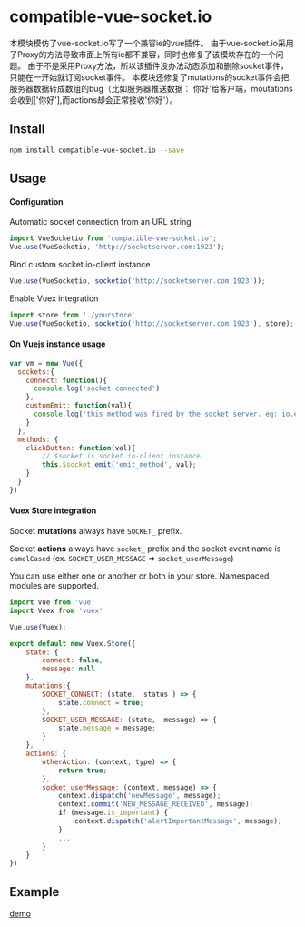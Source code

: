 # compatible-vue-socket.io


本模块模仿了vue-socket.io写了一个兼容ie的vue插件。
由于vue-socket.io采用了Proxy的方法导致市面上所有ie都不兼容，同时也修复了该模块存在的一个问题。
由于不是采用Proxy方法，所以该插件没办法动态添加和删除socket事件，只能在一开始就订阅socket事件。
本模块还修复了mutations的socket事件会把服务器数据转成数组的bug（比如服务器推送数据：'你好'给客户端，moutations会收到['你好'],而actions却会正常接收'你好'）。

## Install

``` bash
npm install compatible-vue-socket.io --save
```

## Usage
#### Configuration
Automatic socket connection from an URL string
``` js
import VueSocketio from 'compatible-vue-socket.io';
Vue.use(VueSocketio, 'http://socketserver.com:1923');
```

Bind custom socket.io-client instance
``` js
Vue.use(VueSocketio, socketio('http://socketserver.com:1923'));
```

Enable Vuex integration
``` js
import store from './yourstore'
Vue.use(VueSocketio, socketio('http://socketserver.com:1923'), store);
```

#### On Vuejs instance usage
``` js
var vm = new Vue({
  sockets:{
    connect: function(){
      console.log('socket connected')
    },
    customEmit: function(val){
      console.log('this method was fired by the socket server. eg: io.emit("customEmit", data)')
    }
  },
  methods: {
    clickButton: function(val){
        // $socket is socket.io-client instance
        this.$socket.emit('emit_method', val);
    }
  }
})
```


#### Vuex Store integration

Socket **mutations** always have `SOCKET_` prefix.

Socket **actions** always have `socket_` prefix and the socket event name is `camelCased` (ex. `SOCKET_USER_MESSAGE` => `socket_userMessage`) 

You can use either one or another or both in your store. Namespaced modules are supported.

``` js
import Vue from 'vue'
import Vuex from 'vuex'

Vue.use(Vuex);

export default new Vuex.Store({
    state: {
        connect: false,
        message: null
    },
    mutations:{
        SOCKET_CONNECT: (state,  status ) => {
            state.connect = true;
        },
        SOCKET_USER_MESSAGE: (state,  message) => {
            state.message = message;
        }
    },
    actions: {
        otherAction: (context, type) => {
            return true;
        },
        socket_userMessage: (context, message) => {
            context.dispatch('newMessage', message);
            context.commit('NEW_MESSAGE_RECEIVED', message);
            if (message.is_important) {
                context.dispatch('alertImportantMessage', message);
            }
            ...
        }
    }
})
```

## Example
[demo](https://github.com/lth707/compatible-vue-socket.io-demo)



